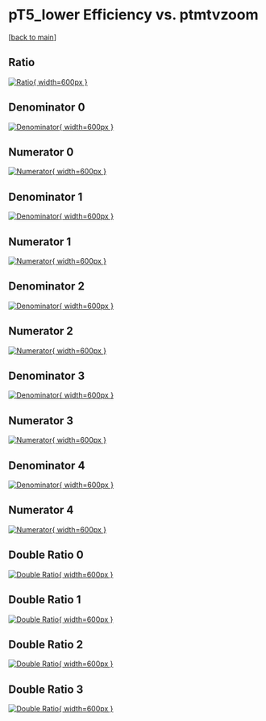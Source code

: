 # pT5_lower Efficiency vs. ptmtvzoom

[[back to main](./)]



## Ratio

[![Ratio](../mtv/var/pT5_lower_loweta_0_0_eff_ptmtvzoom.png){ width=600px }](../mtv/var/pT5_lower_loweta_0_0_eff_ptmtvzoom.pdf)

## Denominator 0

[![Denominator](../mtv/den/pT5_lower_loweta_0_0_eff_ptmtvzoom_den0.png){ width=600px }](../mtv/den/pT5_lower_loweta_0_0_eff_ptmtvzoom_den0.pdf)

## Numerator 0

[![Numerator](../mtv/num/pT5_lower_loweta_0_0_eff_ptmtvzoom_num0.png){ width=600px }](../mtv/num/pT5_lower_loweta_0_0_eff_ptmtvzoom_num0.pdf)

## Denominator 1

[![Denominator](../mtv/den/pT5_lower_loweta_0_0_eff_ptmtvzoom_den1.png){ width=600px }](../mtv/den/pT5_lower_loweta_0_0_eff_ptmtvzoom_den1.pdf)

## Numerator 1

[![Numerator](../mtv/num/pT5_lower_loweta_0_0_eff_ptmtvzoom_num1.png){ width=600px }](../mtv/num/pT5_lower_loweta_0_0_eff_ptmtvzoom_num1.pdf)

## Denominator 2

[![Denominator](../mtv/den/pT5_lower_loweta_0_0_eff_ptmtvzoom_den2.png){ width=600px }](../mtv/den/pT5_lower_loweta_0_0_eff_ptmtvzoom_den2.pdf)

## Numerator 2

[![Numerator](../mtv/num/pT5_lower_loweta_0_0_eff_ptmtvzoom_num2.png){ width=600px }](../mtv/num/pT5_lower_loweta_0_0_eff_ptmtvzoom_num2.pdf)

## Denominator 3

[![Denominator](../mtv/den/pT5_lower_loweta_0_0_eff_ptmtvzoom_den3.png){ width=600px }](../mtv/den/pT5_lower_loweta_0_0_eff_ptmtvzoom_den3.pdf)

## Numerator 3

[![Numerator](../mtv/num/pT5_lower_loweta_0_0_eff_ptmtvzoom_num3.png){ width=600px }](../mtv/num/pT5_lower_loweta_0_0_eff_ptmtvzoom_num3.pdf)

## Denominator 4

[![Denominator](../mtv/den/pT5_lower_loweta_0_0_eff_ptmtvzoom_den4.png){ width=600px }](../mtv/den/pT5_lower_loweta_0_0_eff_ptmtvzoom_den4.pdf)

## Numerator 4

[![Numerator](../mtv/num/pT5_lower_loweta_0_0_eff_ptmtvzoom_num4.png){ width=600px }](../mtv/num/pT5_lower_loweta_0_0_eff_ptmtvzoom_num4.pdf)

## Double Ratio 0

[![Double Ratio](../mtv/ratio/pT5_lower_loweta_0_0_eff_ptmtvzoom_ratio0.png){ width=600px }](../mtv/ratio/pT5_lower_loweta_0_0_eff_ptmtvzoom_ratio0.pdf)

## Double Ratio 1

[![Double Ratio](../mtv/ratio/pT5_lower_loweta_0_0_eff_ptmtvzoom_ratio1.png){ width=600px }](../mtv/ratio/pT5_lower_loweta_0_0_eff_ptmtvzoom_ratio1.pdf)

## Double Ratio 2

[![Double Ratio](../mtv/ratio/pT5_lower_loweta_0_0_eff_ptmtvzoom_ratio2.png){ width=600px }](../mtv/ratio/pT5_lower_loweta_0_0_eff_ptmtvzoom_ratio2.pdf)

## Double Ratio 3

[![Double Ratio](../mtv/ratio/pT5_lower_loweta_0_0_eff_ptmtvzoom_ratio3.png){ width=600px }](../mtv/ratio/pT5_lower_loweta_0_0_eff_ptmtvzoom_ratio3.pdf)

